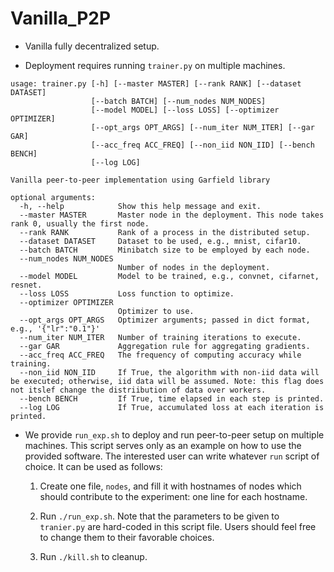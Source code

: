 # Vanilla_P2P

* Vanilla fully decentralized setup.

* Deployment requires running `trainer.py` on multiple machines.

```
usage: trainer.py [-h] [--master MASTER] [--rank RANK] [--dataset DATASET]
                  [--batch BATCH] [--num_nodes NUM_NODES]
                  [--model MODEL] [--loss LOSS] [--optimizer OPTIMIZER]
                  [--opt_args OPT_ARGS] [--num_iter NUM_ITER] [--gar GAR]
                  [--acc_freq ACC_FREQ] [--non_iid NON_IID] [--bench BENCH]
                  [--log LOG]

Vanilla peer-to-peer implementation using Garfield library

optional arguments:
  -h, --help            Show this help message and exit.
  --master MASTER       Master node in the deployment. This node takes rank 0, usually the first node.
  --rank RANK           Rank of a process in the distributed setup.
  --dataset DATASET     Dataset to be used, e.g., mnist, cifar10.
  --batch BATCH         Minibatch size to be employed by each node.
  --num_nodes NUM_NODES
                        Number of nodes in the deployment.
  --model MODEL         Model to be trained, e.g., convnet, cifarnet, resnet.
  --loss LOSS           Loss function to optimize.
  --optimizer OPTIMIZER
                        Optimizer to use.
  --opt_args OPT_ARGS   Optimizer arguments; passed in dict format, e.g., '{"lr":"0.1"}'
  --num_iter NUM_ITER   Number of training iterations to execute.
  --gar GAR             Aggregation rule for aggregating gradients.
  --acc_freq ACC_FREQ   The frequency of computing accuracy while training.
  --non_iid NON_IID     If True, the algorithm with non-iid data will be executed; otherwise, iid data will be assumed. Note: this flag does not itslef change the distriibution of data over workers.
  --bench BENCH         If True, time elapsed in each step is printed.
  --log LOG             If True, accumulated loss at each iteration is printed.

```

* We provide `run_exp.sh` to deploy and run peer-to-peer setup on multiple machines. This script serves only as an example on how to use the provided software. The interested user can write whatever `run` script of choice. It can be used as follows:

  1. Create one file, `nodes`, and fill it with hostnames of nodes which should contribute to the experiment: one line for each hostname.

  2. Run `./run_exp.sh`. Note that the parameters to be given to `tranier.py` are hard-coded in this script file. Users should feel free to change them to their favorable choices.

  3. Run `./kill.sh` to cleanup.
